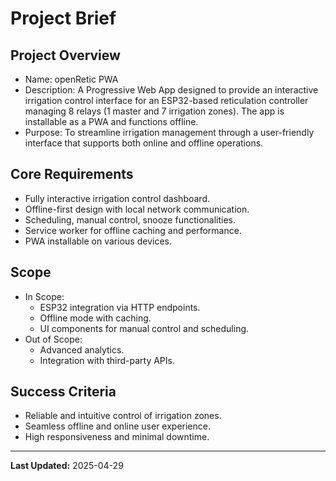 # Project Brief

## Project Overview
- Name: openRetic PWA
- Description: A Progressive Web App designed to provide an interactive irrigation control interface for an ESP32-based reticulation controller managing 8 relays (1 master and 7 irrigation zones). The app is installable as a PWA and functions offline.
- Purpose: To streamline irrigation management through a user-friendly interface that supports both online and offline operations.

## Core Requirements
- Fully interactive irrigation control dashboard.
- Offline-first design with local network communication.
- Scheduling, manual control, snooze functionalities.
- Service worker for offline caching and performance.
- PWA installable on various devices.

## Scope
- In Scope:
  - ESP32 integration via HTTP endpoints.
  - Offline mode with caching.
  - UI components for manual control and scheduling.
- Out of Scope:
  - Advanced analytics.
  - Integration with third-party APIs.

## Success Criteria
- Reliable and intuitive control of irrigation zones.
- Seamless offline and online user experience.
- High responsiveness and minimal downtime.

---

**Last Updated:** 2025-04-29

